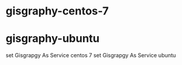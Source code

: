 # gisgraphy-centos-7
# gisgraphy-ubuntu
set Gisgrapgy As Service centos 7
set Gisgrapgy As Service ubuntu
